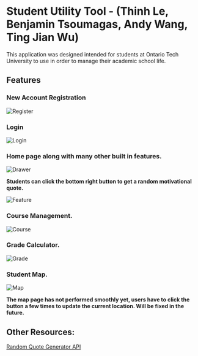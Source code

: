 # Student Utility Tool - (Thinh Le, Benjamin Tsoumagas, Andy Wang, Ting Jian Wu)

This application was designed intended for students at Ontario Tech University to use in order to manage their academic school life.

## Features

### New Account Registration

![Register](/img/register.png)

### Login

![Login](/img/login.png)

### Home page along with many other built in features.

![Drawer](/img/drawer.png)

**Students can click the bottom right button to get a random motivational quote.**

![Feature](/img/notification.png)

### Course Management.

![Course](/img/course.png)

### Grade Calculator.

![Grade](/img/grade.png)

### Student Map.

![Map](/img/map.png)

**The map page has not performed smoothly yet, users have to click the button a few times to update the current location. Will be fixed in the future.**

## Other Resources:

[Random Quote Generator API](https://type.fit/api/quotes)
